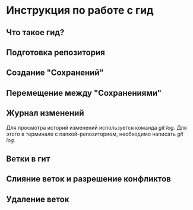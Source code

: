 # Инструкция по работе с гид

## Что такое гид?

## Подготовка репозитория

## Создание "Сохранений"

## Перемещение между "Сохранениями"

## Журнал изменений

Для просмотра историй изменений используется команда *git log*. Для этого в терминале с папкой-репозиторием, необходимо написать *git log*.
## Ветки в гит

## Слияние веток и разрешение конфликтов

## Удаление веток